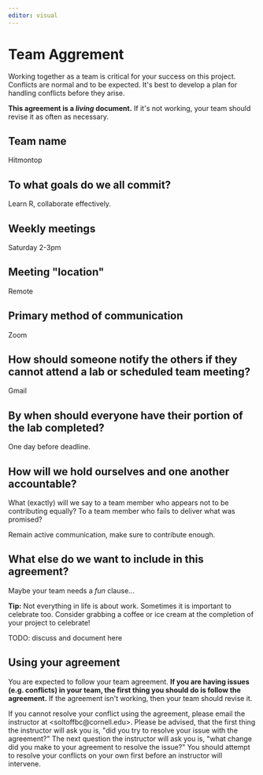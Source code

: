 ```yaml
---
editor: visual
---
```


# Team Aggrement

Working together as a team is critical for your success on this project. Conflicts are normal and to be expected. It's best to develop a plan for handling conflicts before they arise.

**This agreement is a *living* document.** If it's not working, your team should revise it as often as necessary.

## Team name

Hitmontop

## To what goals do we all commit?

Learn R, collaborate effectively.

## Weekly meetings

Saturday 2-3pm

## Meeting "location"

Remote

## Primary method of communication

Zoom

## How should someone notify the others if they cannot attend a lab or scheduled team meeting?

Gmail

## By when should everyone have their portion of the lab completed?

One day before deadline.

## How will we hold ourselves and one another accountable?

What (exactly) will we say to a team member who appears not to be contributing equally? To a team member who fails to deliver what was promised?

Remain active communication, make sure to contribute enough.

## What else do we want to include in this agreement?

Maybe your team needs a *fun* clause...

**Tip:** Not everything in life is about work. Sometimes it is important to celebrate too. Consider grabbing a coffee or ice cream at the completion of your project to celebrate!

TODO: discuss and document here

## Using your agreement

You are expected to follow your team agreement. **If you are having issues (e.g. conflicts) in your team, the first thing you should do is follow the agreement.** If the agreement isn't working, then your team should revise it.

If you cannot resolve your conflict using the agreement, please email the instructor at \<soltoffbc\@cornell.edu\>. Please be advised, that the first thing the instructor will ask you is, "did you try to resolve your issue with the agreement?" The next question the instructor will ask you is, "what change did you make to your agreement to resolve the issue?" You should attempt to resolve your conflicts on your own first before an instructor will intervene.
